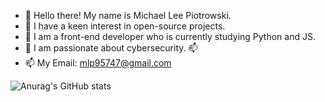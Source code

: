 - 👋 Hello there! My name is Michael Lee Piotrowski.
- 👀 I have a keen interest in open-source projects.
- 🌱 I am a front-end developer who is currently studying Python and JS.
- 💞️ I am passionate about cybersecurity. 📫
- 📫 My Email: mlp95747@gmail.com

![Anurag's GitHub stats](https://github-readme-stats.vercel.app/api?username=MikePiotrowski&show_icons=true&theme=radical)

<!---
MikePiotrowski/MikePiotrowski is a ✨ special ✨ repository because its `README.md` (this file) appears on your GitHub profile.
You can click the Preview link to take a look at your changes.
--->
